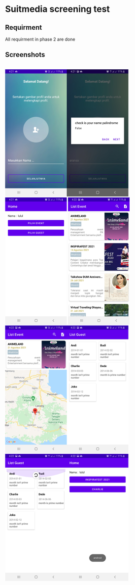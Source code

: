 # Suitmedia screening test

## Requirment

All requirment in phase 2 are done

## Screenshots
<br>
<img src="screenshots/screenshot_1.jpg" width = 200><img src="screenshots/screenshot_2.jpg" width = 200><img src="screenshots/screenshot_4.jpg" width = 200>
<img src="screenshots/screenshot_5.jpg" width = 200><img src="screenshots/screenshot_6.jpg" width = 200><img src="screenshots/screenshot_7.jpg" width = 200><img src="screenshots/screenshot_8.jpg" width = 200><img src="screenshots/screenshot_9.jpg" width = 200>


